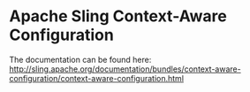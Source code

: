 Apache Sling Context-Aware Configuration
========================================

The documentation can be found here:
http://sling.apache.org/documentation/bundles/context-aware-configuration/context-aware-configuration.html
